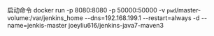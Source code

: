 启动命令
docker run -p 8080:8080 -p 50000:50000 -v `pwd`/master-volume:/var/jenkins_home --dns=192.168.199.1 --restart=always -d --name=jenkis-master joeyliu616/jenkins-java7-maven3
